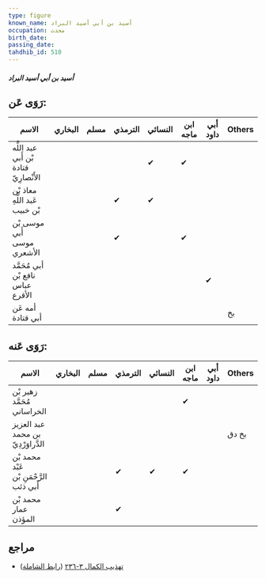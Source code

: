 ```yaml
---
type: figure
known_name: أسيد بن أبي أسيد البراد
occupation: محدث
birth_date:
passing_date:
tahdhib_id: 510
---
```

##### أسيد بن أبي أسيد البراد

## رَوَى عَن:
| الاسم                                  | البخاري | مسلم | الترمذي | النسائي | ابن ماجه | أبي داود | Others |
| -------------------------------------- | ------- | ---- | ------- | ------- | -------- | -------- | ------ |
| عبد اللَّه بْن أَبي قتادة الأَنْصارِيّ |         |      |         | ✔       | ✔        |          |        |
| معاذ بْن عَبد اللَّهِ بْن خبيب         |         |      | ✔       | ✔       |          |          |        |
| موسى بْن أَبي موسى الأشعري             |         |      | ✔       |         | ✔        |          |        |
| أبي مُحَمَّد نافع بْن عباس الأقرع      |         |      |         |         |          | ✔        |        |
| أمه عَن أبي قتادة                      |         |      |         |         |          |          | بخ     |
## رَوَى عَنه:
| الاسم                                   | البخاري | مسلم | الترمذي | النسائي | ابن ماجه | أبي داود | Others |
| --------------------------------------- | ------- | ---- | ------- | ------- | -------- | -------- | ------ |
| زهير بْن مُحَمَّد الخراساني             |         |      |         |         | ✔        |          |        |
| عبد العزيز بن محمد الدَّراوَرْدِيّ      |         |      |         |         |          |          | بخ دق  |
| محمد بْن عَبْد الرَّحْمَنِ بْن أَبي ذئب |         |      | ✔       | ✔       | ✔        |          |        |
| محمد بْن عمار المؤذن                    |         |      | ✔       |         |          |          |        |
## مراجع
- [تهذيب الكمال ٣-٢٣٦](obsidian://open?vault=Tahdhib-al-Kamal&file=Figures/٥١٠-أسيد%20بن%20أبي%20أسيد%20البراد) ([رابط الشاملة](https://shamela.ws/book/3722/1250))